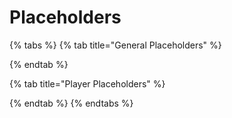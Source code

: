 # Placeholders



{% tabs %}
{% tab title="General Placeholders" %}

{% endtab %}

{% tab title="Player Placeholders" %}

{% endtab %}
{% endtabs %}
